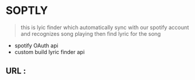 
# SOPTLY

> this is lyic finder which automatically sync with our spotify account and recognizes song playing then find lyric for the song

 - spotify OAuth api 
 - custom build lyric finder api 
 

## URL :  
    
  
